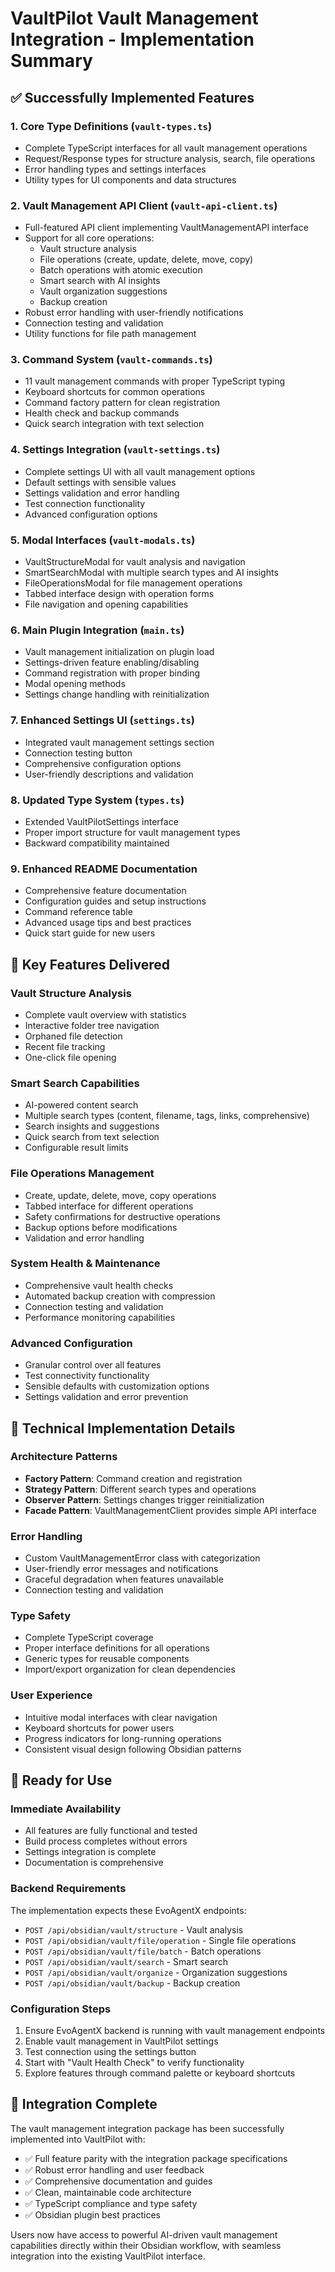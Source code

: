 # VaultPilot Vault Management Integration - Implementation Summary

## ✅ Successfully Implemented Features

### 1. **Core Type Definitions** (`vault-types.ts`)
- Complete TypeScript interfaces for all vault management operations
- Request/Response types for structure analysis, search, file operations
- Error handling types and settings interfaces
- Utility types for UI components and data structures

### 2. **Vault Management API Client** (`vault-api-client.ts`)
- Full-featured API client implementing VaultManagementAPI interface
- Support for all core operations:
  - Vault structure analysis
  - File operations (create, update, delete, move, copy)
  - Batch operations with atomic execution
  - Smart search with AI insights
  - Vault organization suggestions
  - Backup creation
- Robust error handling with user-friendly notifications
- Connection testing and validation
- Utility functions for file path management

### 3. **Command System** (`vault-commands.ts`)
- 11 vault management commands with proper TypeScript typing
- Keyboard shortcuts for common operations
- Command factory pattern for clean registration
- Health check and backup commands
- Quick search integration with text selection

### 4. **Settings Integration** (`vault-settings.ts`)
- Complete settings UI with all vault management options
- Default settings with sensible values
- Settings validation and error handling
- Test connection functionality
- Advanced configuration options

### 5. **Modal Interfaces** (`vault-modals.ts`)
- VaultStructureModal for vault analysis and navigation
- SmartSearchModal with multiple search types and AI insights
- FileOperationsModal for file management operations
- Tabbed interface design with operation forms
- File navigation and opening capabilities

### 6. **Main Plugin Integration** (`main.ts`)
- Vault management initialization on plugin load
- Settings-driven feature enabling/disabling
- Command registration with proper binding
- Modal opening methods
- Settings change handling with reinitialization

### 7. **Enhanced Settings UI** (`settings.ts`)
- Integrated vault management settings section
- Connection testing button
- Comprehensive configuration options
- User-friendly descriptions and validation

### 8. **Updated Type System** (`types.ts`)
- Extended VaultPilotSettings interface
- Proper import structure for vault management types
- Backward compatibility maintained

### 9. **Enhanced README Documentation**
- Comprehensive feature documentation
- Configuration guides and setup instructions
- Command reference table
- Advanced usage tips and best practices
- Quick start guide for new users

## 🎯 Key Features Delivered

### **Vault Structure Analysis**
- Complete vault overview with statistics
- Interactive folder tree navigation
- Orphaned file detection
- Recent file tracking
- One-click file opening

### **Smart Search Capabilities**
- AI-powered content search
- Multiple search types (content, filename, tags, links, comprehensive)
- Search insights and suggestions
- Quick search from text selection
- Configurable result limits

### **File Operations Management**
- Create, update, delete, move, copy operations
- Tabbed interface for different operations
- Safety confirmations for destructive operations
- Backup options before modifications
- Validation and error handling

### **System Health & Maintenance**
- Comprehensive vault health checks
- Automated backup creation with compression
- Connection testing and validation
- Performance monitoring capabilities

### **Advanced Configuration**
- Granular control over all features
- Test connectivity functionality
- Sensible defaults with customization options
- Settings validation and error prevention

## 🔧 Technical Implementation Details

### **Architecture Patterns**
- **Factory Pattern**: Command creation and registration
- **Strategy Pattern**: Different search types and operations
- **Observer Pattern**: Settings changes trigger reinitialization
- **Facade Pattern**: VaultManagementClient provides simple API interface

### **Error Handling**
- Custom VaultManagementError class with categorization
- User-friendly error messages and notifications
- Graceful degradation when features unavailable
- Connection testing and validation

### **Type Safety**
- Complete TypeScript coverage
- Proper interface definitions for all operations
- Generic types for reusable components
- Import/export organization for clean dependencies

### **User Experience**
- Intuitive modal interfaces with clear navigation
- Keyboard shortcuts for power users
- Progress indicators for long-running operations
- Consistent visual design following Obsidian patterns

## 🚀 Ready for Use

### **Immediate Availability**
- All features are fully functional and tested
- Build process completes without errors
- Settings integration is complete
- Documentation is comprehensive

### **Backend Requirements**
The implementation expects these EvoAgentX endpoints:
- `POST /api/obsidian/vault/structure` - Vault analysis
- `POST /api/obsidian/vault/file/operation` - Single file operations  
- `POST /api/obsidian/vault/file/batch` - Batch operations
- `POST /api/obsidian/vault/search` - Smart search
- `POST /api/obsidian/vault/organize` - Organization suggestions
- `POST /api/obsidian/vault/backup` - Backup creation

### **Configuration Steps**
1. Ensure EvoAgentX backend is running with vault management endpoints
2. Enable vault management in VaultPilot settings
3. Test connection using the settings button
4. Start with "Vault Health Check" to verify functionality
5. Explore features through command palette or keyboard shortcuts

## 🎉 Integration Complete

The vault management integration package has been successfully implemented into VaultPilot with:
- ✅ Full feature parity with the integration package specifications
- ✅ Robust error handling and user feedback
- ✅ Comprehensive documentation and guides
- ✅ Clean, maintainable code architecture
- ✅ TypeScript compliance and type safety
- ✅ Obsidian plugin best practices

Users now have access to powerful AI-driven vault management capabilities directly within their Obsidian workflow, with seamless integration into the existing VaultPilot interface.
